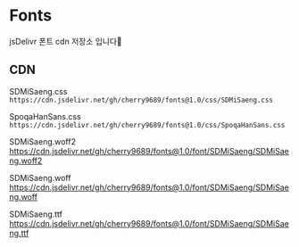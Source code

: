 # Fonts

jsDelivr 폰트 cdn 저장소 입니다🙂

## CDN

SDMiSaeng.css  
`https://cdn.jsdelivr.net/gh/cherry9689/fonts@1.0/css/SDMiSaeng.css`

SpoqaHanSans.css  
`https://cdn.jsdelivr.net/gh/cherry9689/fonts@1.0/css/SpoqaHanSans.css`

SDMiSaeng.woff2
https://cdn.jsdelivr.net/gh/cherry9689/fonts@1.0/font/SDMiSaeng/SDMiSaeng.woff2

SDMiSaeng.woff
https://cdn.jsdelivr.net/gh/cherry9689/fonts@1.0/font/SDMiSaeng/SDMiSaeng.woff

SDMiSaeng.ttf
https://cdn.jsdelivr.net/gh/cherry9689/fonts@1.0/font/SDMiSaeng/SDMiSaeng.ttf
